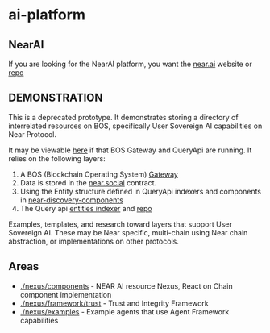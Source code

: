 # ai-platform

## NearAI
If you are looking for the NearAI platform, you want the [near.ai](https://near.ai) website or [repo](https://github.com/nearai/nearai)

## DEMONSTRATION
This is a deprecated prototype. It demonstrates storing a directory of interrelated resources on BOS, specifically User Sovereign AI capabilities on Near Protocol.

It may be viewable [here](https://dev.near.org/near/widget/AI.Nexus) if that BOS Gateway and QueryApi are running. It relies on the following layers:
1. A BOS (Blockchain Operating System) [Gateway](https://github.com/near/near-discovery)
2. Data is stored in the [near.social](https://near.social) contract.
3. Using the Entity structure defined in QueryApi indexers and components in [near-discovery-components](https://github.com/near/near-discovery-components)
4. The Query api [entities indexer](https://dev.near.org/dataplatform.near/widget/QueryApi.App?selectedIndexerPath=dataplatform.near/entities) and [repo](https://github.com/near/queryapi)


Examples, templates, and research toward layers that support User Sovereign AI.
These may be Near specific, multi-chain using Near chain abstraction, or implementations on other protocols.


## Areas
* [./nexus/components](nexus/components) - NEAR AI resource Nexus, React on Chain component implementation
* [./nexus/framework/trust](nexus/framework/trust) - Trust and Integrity Framework
* [./nexus/examples](nexus/examples) - Example agents that use Agent Framework capabilities